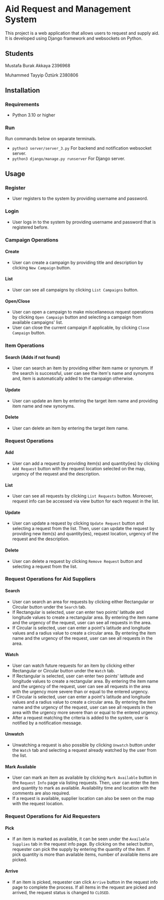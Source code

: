 # Aid Request and Management System

This project is a web application that allows users to request and supply aid. It is developed using Django framework and websockets on Python.

## Students

Mustafa Burak Akkaya
2396968

Muhammed Tayyip Öztürk
2380806

## Installation

### Requirements

- Python 3.10 or higher

### Run

Run commands below on separate terminals.

- ```python3 server/server_3.py``` For backend and notification websocket server.
- ```python3 django/manage.py runserver``` For Django server.

## Usage

### Register
- User registers to the system by providing username and password.

### Login
- User logs in to the system by providing username and password that is registered before.

### Campaign Operations
#### Create
- User can create a campaign by providing title and description by clicking `New Campaign` button.
#### List
- User can see all campaigns by clicking `List Campaigns` button.
#### Open/Close
- User can open a campaign to make miscellaneous request operations by clicking `Open Campaign` button and selecting a campaign from available campaigns' list.
- User can close the current campaign if applicable, by clicking `Close Campaign` button.

### Item Operations
#### Search (Adds if not found)
- User can search an item by providing either item name or synonym. If the search is successful, user can see the item's name and synonyms and, item is automatically added to the campaign otherwise.
#### Update
- User can update an item by entering the target item name and providing item name and new synonyms.
#### Delete
- User can delete an item by entering the target item name.

### Request Operations
#### Add
- User can add a request by providing item(s) and quantity(ies) by clicking `Add Request` button with the request location selected on the map, urgency of the request and the description.
#### List
- User can see all requests by clicking `List Requests` button. Moreover, request info can be accessed via view button for each request in the list.
#### Update
- User can update a request by clicking `Update Request` button and selecting a request from the list. Then, user can update the request by providing new item(s) and quantity(ies), request location, urgency of the request and the description.
#### Delete
- User can delete a request by clicking `Remove Request` button and selecting a request from the list.

### Request Operations for Aid Suppliers
#### Search
- User can search an area for requests by clicking either Rectangular or Circular button under the `Search` tab.
- If Rectangular is selected, user can enter two points' latitude and longitude values to create a rectangular area. By entering the item name and the urgency of the request, user can see all requests in the area.
- If Circular is selected, user can enter a point's latitude and longitude values and a radius value to create a circular area. By entering the item name and the urgency of the request, user can see all requests in the area.
#### Watch
- User can watch future requests for an item by clicking either Rectangular or Circular button under the `Watch` tab.
- If Rectangular is selected, user can enter two points' latitude and longitude values to create a rectangular area. By entering the item name and the urgency of the request, user can see all requests in the area with the urgency more severe than or equal to the entered urgency.
- If Circular is selected, user can enter a point's latitude and longitude values and a radius value to create a circular area. By entering the item name and the urgency of the request, user can see all requests in the area with the urgency more severe than or equal to the entered urgency.
- After a request matching the criteria is added to the system, user is notified by a notification message.
#### Unwatch
- Unwatching a request is also possible by clicking `Unwatch` button under the `Watch` tab and selecting a request already watched by the user from the list.
#### Mark Available
- User can mark an item as available by clicking `Mark Available` button in the `Request Info` page via listing requests. Then, user can enter the item and quantity to mark as available. Availability time and location with the comments are also required.
- If a request is available, supplier location can also be seen on the map with the request location.
### Request Operations for Aid Requesters
#### Pick
- If an item is marked as available, it can be seen under the `Available Supplies` tab in the request info page. By clicking on the select button, requester can pick the supply by entering the quantity of the item. If pick quantity is more than available items, number of available items are picked.
#### Arrive
- If an item is picked, requester can click `Arrive` button in the request info page to complete the process. If all items in the request are picked and arrived, the request status is changed to `CLOSED`.